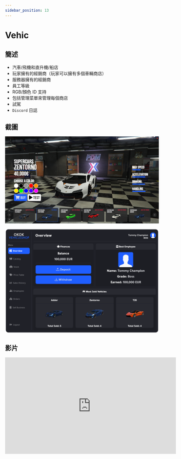 ```yaml
---
sidebar_position: 13
---
```


# Vehic

## 簡述

- 汽車/飛機和直升機/船店
- 玩家擁有的經銷商（玩家可以擁有多個車輛商店）
- 服務器擁有的經銷商
- 員工等級
- RGB/顏色 ID 支持
- 包括管理菜單來管理每個商店
- 試駕
- ```Discord``` 日誌

## 截圖

![Vehic1](img/Vehic1.png)

![Vehic2](img/Vehic2.png)

## 影片

<iframe width="560" height="315" src="https://www.youtube.com/embed/QU4_z2N2he8" title="YouTube video player" frameborder="0" allow="accelerometer; autoplay; clipboard-write; encrypted-media; gyroscope; picture-in-picture" allowfullscreen></iframe>
